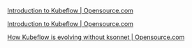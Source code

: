[Introduction to Kubeflow | Opensource.com](https://opensource.com/article/18/12/introduction-kubeflow)

[Introduction to Kubeflow | Opensource.com](https://opensource.com/article/18/12/introduction-kubeflow?utm_campaign=intrel)

[How Kubeflow is evolving without ksonnet | Opensource.com](https://opensource.com/article/19/4/kubeflow-evolution)
